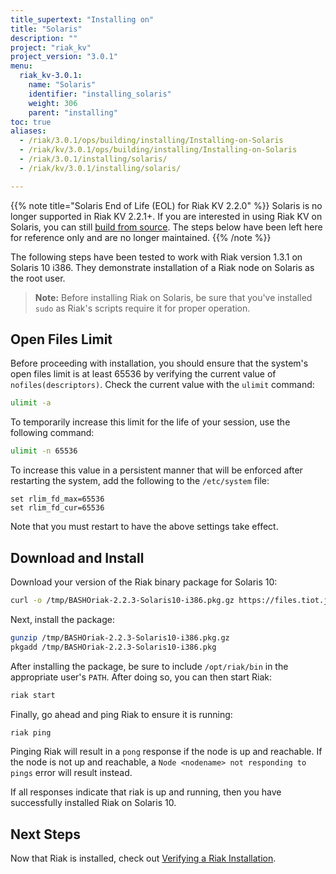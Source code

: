 ```yaml
---
title_supertext: "Installing on"
title: "Solaris"
description: ""
project: "riak_kv"
project_version: "3.0.1"
menu:
  riak_kv-3.0.1:
    name: "Solaris"
    identifier: "installing_solaris"
    weight: 306
    parent: "installing"
toc: true
aliases:
  - /riak/3.0.1/ops/building/installing/Installing-on-Solaris
  - /riak/kv/3.0.1/ops/building/installing/Installing-on-Solaris
  - /riak/3.0.1/installing/solaris/
  - /riak/kv/3.0.1/installing/solaris/

---
```




[install verify]: {{<baseurl>}}riak/kv/3.0.1/setup/installing/verify

{{% note title="Solaris End of Life (EOL) for Riak KV 2.2.0" %}}
Solaris is no longer supported in Riak KV 2.2.1+. If you are interested in using Riak KV on Solaris, you can still [build from source](../source). The steps below have been left here for reference only and are no longer maintained.
{{% /note %}}

The following steps have been tested to work with Riak version 1.3.1 on Solaris 10 i386. They demonstrate installation of a Riak node on Solaris as the root user.

> **Note:** Before installing Riak on Solaris, be sure that you've installed `sudo` as Riak's scripts require it for proper operation.

## Open Files Limit

Before proceeding with installation, you should ensure that the system's open files limit is at least 65536 by verifying the current value of `nofiles(descriptors)`. Check the current value with the `ulimit` command:

```bash
ulimit -a
```

To temporarily increase this limit for the life of your session, use the following command:

```bash
ulimit -n 65536
```

To increase this value in a persistent manner that will be enforced after restarting the system, add the following to the `/etc/system` file:

```
set rlim_fd_max=65536
set rlim_fd_cur=65536
```

Note that you must restart to have the above settings take effect.

## Download and Install

Download your version of the Riak binary package for Solaris 10:

```bash
curl -o /tmp/BASHOriak-2.2.3-Solaris10-i386.pkg.gz https://files.tiot.jp/riak/kv/2.2/2.2.3/solaris/10/BASHOriak-2.2.3-Solaris10-x86_64.pkg.gz
```

Next, install the package:

```bash
gunzip /tmp/BASHOriak-2.2.3-Solaris10-i386.pkg.gz
pkgadd /tmp/BASHOriak-2.2.3-Solaris10-i386.pkg
```

After installing the package, be sure to include `/opt/riak/bin` in the
appropriate user's `PATH`. After doing so, you can then start Riak:

```bash
riak start
```

Finally, go ahead and ping Riak to ensure it is running:

```bash
riak ping
```

Pinging Riak will result in a `pong` response if the node is up and reachable. If the node is not up and reachable, a `Node <nodename> not responding to pings` error will result instead.

If all responses indicate that riak is up and running, then you have successfully installed Riak on Solaris 10.

## Next Steps

Now that Riak is installed, check out [Verifying a Riak Installation][install verify].
